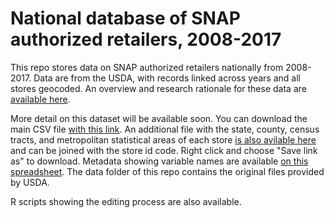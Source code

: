 # National database of SNAP authorized retailers, 2008-2017
This repo stores data on SNAP authorized retailers nationally from 2008-2017. Data are from the USDA, with records linked across years and all stores geocoded. An overview and research rationale for these data are [available here](https://jshannon75.github.io/snap_retailers_2008_2017/overview_paper.htm).

More detail on this dataset will be available soon. You can download the main CSV file [with this link](https://github.com/jshannon75/snap_retailers_2008_2017/raw/master/data/snap_retailers_usda.csv). An additional file with the state, county, census tracts, and metropolitan statistical areas of each store [is also avilable here](https://github.com/jshannon75/snap_retailers_2008_2017/raw/master/data/snap_retailers_crosswalk.csv) and can be joined with the store id code. Right click and choose "Save link as" to download. Metadata showing variable names are available [on this spreadsheet](https://github.com/jshannon75/snap_retailers_2008_2017/raw/master/data/snap_retailers_metadata.csv). The data folder of this repo contains the original files provided by USDA. 

R scripts showing the editing process are also available.
